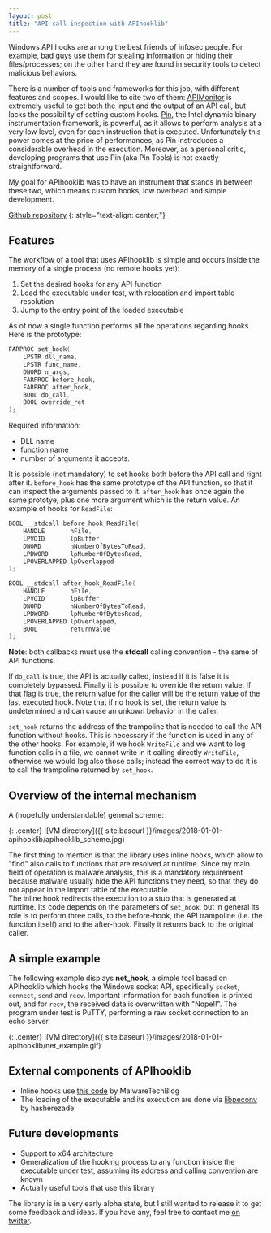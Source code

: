 ```yaml
---
layout: post
title: "API call inspection with APIhooklib"
---
```



Windows API hooks are among the best friends of infosec people. For example, bad guys use them for stealing information or hiding their files/processes; on the other hand they are found in security tools to detect malicious behaviors. 

There is a number of tools and frameworks for this job, with different features and scopes. I would like to cite two of them: [APIMonitor](http://www.rohitab.com/apimonitor)  is extremely useful to get both the input and the output of an API call, but lacks the possibility of setting custom hooks. [Pin](https://software.intel.com/en-us/articles/pin-a-dynamic-binary-instrumentation-tool), the Intel dynamic binary instrumentation framework, is powerful, as it allows to perform analysis at a very low level, even for each instruction that is executed. Unfortunately this power comes at the price of performances, as Pin instroduces a considerable overhead in the execution. Moreover, as a personal critic, developing  programs that use Pin (aka Pin Tools) is not exactly straightforward. 

My goal for APIhooklib was to have an instrument that stands in between these two, which means custom hooks, low overhead and simple development.  

[Github repository](https://github.com/mauronz/APIhookerlib/)
{: style="text-align: center;"}

## Features

The workflow of a tool that uses APIhooklib is simple and occurs inside the memory of a single process (no remote hooks yet):

1. Set the desired hooks for any API function
2. Load the executable under test, with relocation and import table resolution
3. Jump to the entry point of the loaded executable

As of now a single function performs all the operations regarding hooks. Here is the prototype:

```c
FARPROC set_hook(
	LPSTR dll_name, 
	LPSTR func_name, 
	DWORD n_args, 
	FARPROC before_hook, 
	FARPROC after_hook,
	BOOL do_call,
	BOOL override_ret
);
```
Required information:

- DLL name
- function name
- number of arguments it accepts. 

It is possible (not mandatory) to set hooks both before the API call and right after it. `before_hook` has the same prototype of the API function, so that it can inspect the arguments passed to it. `after_hook` has once again the same prototye, plus one more argument which is the return value. An example of hooks for `ReadFile`:

```c
BOOL __stdcall before_hook_ReadFile(
	HANDLE       hFile,
	LPVOID       lpBuffer,
	DWORD        nNumberOfBytesToRead,
	LPDWORD      lpNumberOfBytesRead,
	LPOVERLAPPED lpOverlapped
);

BOOL __stdcall after_hook_ReadFile(
	HANDLE       hFile,
	LPVOID       lpBuffer,
	DWORD        nNumberOfBytesToRead,
	LPDWORD      lpNumberOfBytesRead,
	LPOVERLAPPED lpOverlapped,
	BOOL         returnValue
);
```

**Note**: both callbacks must use the **stdcall** calling convention - the same of API functions.

If `do_call` is true, the API is actually called, instead if it is false it is completely bypassed.
Finally it is possible to override the return value. If that flag is true, the return value for the caller will be the return value of the last executed hook. Note that if no hook is set, the return value is undetermined and can cause an unkown behavior in the caller.

`set_hook` returns the address of the trampoline that is needed to call the API function without hooks. This is necessary if the function is used in any of the other hooks. For example, if we hook `WriteFile` and we want to log function calls in a file, we cannot write in it calling directly `WriteFile`, otherwise we would log also those calls; instead the correct way to do it is to call the trampoline returned by `set_hook`.

## Overview of the internal mechanism

A (hopefully understandable) general scheme:

{: .center}
![VM directory]({{ site.baseurl }}/images/2018-01-01-apihooklib/apihooklib_scheme.jpg)

The first thing to mention is that the library uses inline hooks, which allow to "find" also calls to functions that are resolved at runtime. Since my main field of operation is malware analysis, this is a mandatory requirement because malware usually hide the API functions they need, so that they do not appear in the import table of the executable.  
The inline hook redirects the execution to a stub that is generated at runtime. Its code depends on the parameters of `set_hook`, but in general its role is to perform three calls, to the before-hook, the API trampoline (i.e. the function itself) and to the after-hook. Finally it returns back to the original caller.

## A simple example

The following example displays **net_hook**, a simple tool based on APIhooklib which hooks the Windows socket API, specifically `socket`, `connect`, `send` and `recv`. Important information for each function is printed out, and for `recv`, the received data is overwritten with "Nope!!".
The program under test is PuTTY, performing a raw socket connection to an echo server.

{: .center}
![VM directory]({{ site.baseurl }}/images/2018-01-01-apihooklib/net_example.gif)

## External components of APIhooklib

- Inline hooks use [this code](https://github.com/MalwareTech/BasicHook) by MalwareTechBlog
- The loading of the executable and its execution are done via [libpeconv](https://github.com/hasherezade/libpeconv) by hasherezade

## Future developments

- Support to x64 architecture
- Generalization of the hooking process to any function inside the executable under test, assuming its address and calling convention are known
- Actually useful tools that use this library

The library is in a very early alpha state, but I still wanted to release it to get some feedback and ideas. If you have any, feel free to contact me [on twitter](https://twitter.com/FraMauronz).

